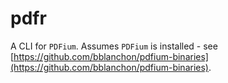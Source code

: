 # pdfr

A CLI for `PDFium`. Assumes `PDFium` is installed - see [https://github.com/bblanchon/pdfium-binaries](https://github.com/bblanchon/pdfium-binaries).
